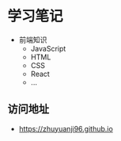 # 学习笔记

- 前端知识
  - JavaScript
  - HTML
  - CSS
  - React
  - ...

## 访问地址

- <https://zhuyuanji96.github.io>